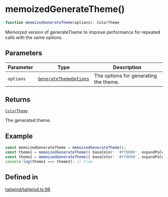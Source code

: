 # memoizedGenerateTheme()

```ts
function memoizedGenerateTheme(options): ColorTheme
```

Memoized version of generateTheme to improve performance for repeated calls with the same options.

## Parameters

| Parameter | Type | Description |
| ------ | ------ | ------ |
| `options` | [`GenerateThemeOptions`](../interfaces/GenerateThemeOptions.md) | The options for generating the theme. |

## Returns

[`ColorTheme`](../type-aliases/ColorTheme.md)

The generated theme.

## Example

```ts
const memoizedGenerateTheme = memoizedGenerateTheme();
const theme1 = memoizedGenerateTheme({ baseColor: '#ff0000', expandPalette: true });
const theme2 = memoizedGenerateTheme({ baseColor: '#ff0000', expandPalette: true });
console.log(theme1 === theme2); // true
```

## Defined in

[tailwind/tailwind.ts:98](https://github.com/Sillybit-io/colorhacks/blob/fb76eb3f8201e2f6e24d5eb200be883dc1c98169/src/features/tailwind/tailwind.ts#L98)
